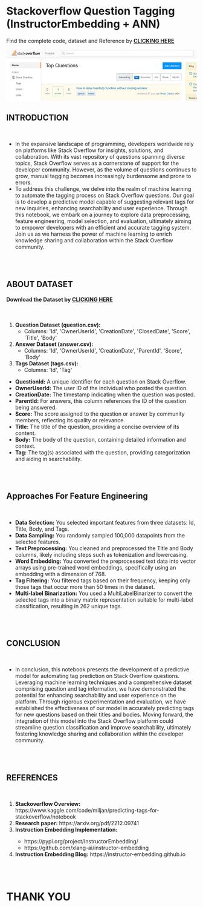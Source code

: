 # Stackoverflow Question Tagging (InstructorEmbedding + ANN)

Find the complete code, dataset and Reference by <b><a href="https://drive.google.com/drive/folders/19fKEdJLikmDe6p7nbcfMBzYsejW5tvJF?usp=sharing">CLICKING HERE</a></b>

<img src="https://github.com/iamrudra-narayan/StackoverflowQuestionTagging/blob/master/stack-overflow.jpg">
<br>
<h2><b>INTRODUCTION</b></h2>
<br>
<ul>
  <li>In the expansive landscape of programming, developers worldwide rely on platforms like Stack Overflow for insights, solutions, and collaboration. With its vast repository of questions spanning diverse topics, Stack Overflow serves as a cornerstone of support for the developer community. However, as the volume of questions continues to grow, manual tagging becomes increasingly burdensome and prone to errors.</li>

<li>To address this challenge, we delve into the realm of machine learning to automate the tagging process on Stack Overflow questions. Our goal is to develop a predictive model capable of suggesting relevant tags for new inquiries, enhancing searchability and user experience. Through this notebook, we embark on a journey to explore data preprocessing, feature engineering, model selection, and evaluation, ultimately aiming to empower developers with an efficient and accurate tagging system. Join us as we harness the power of machine learning to enrich knowledge sharing and collaboration within the Stack Overflow community.</li>
</ul>
<br>
<br>
<h2><b>ABOUT DATASET</b></h2>
<h4><b>Download the Dataset by  <a href="https://www.kaggle.com/code/miljan/predicting-tags-for-stackoverflow/input"><b>CLICKING HERE</b></a></b></h4>
<br>
<ol>
  <li><strong>Question Dataset (question.csv):</strong>
   <ul>
     <li>Columns: 'Id', 'OwnerUserId', 'CreationDate', 'ClosedDate', 'Score', 'Title', 'Body'</li>
   </ul>
</li>

<li><strong>Answer Dataset (answer.csv):</strong>
   <ul>
     <li>Columns: 'Id', 'OwnerUserId', 'CreationDate', 'ParentId', 'Score', 'Body'</li>
   </ul>
</li>

<li><strong>Tags Dataset (tags.csv):</strong>
   <ul>
     <li>Columns: 'Id', 'Tag'</li>
   </ul>
</li>
</ol>
<ul>
    <li><strong>QuestionId:</strong> A unique identifier for each question on Stack Overflow.</li>
    <li><strong>OwnerUserId:</strong> The user ID of the individual who posted the question.</li>
    <li><strong>CreationDate:</strong> The timestamp indicating when the question was posted.</li>
    <li><strong>ParentId:</strong> For answers, this column references the ID of the question being answered.</li>
    <li><strong>Score:</strong> The score assigned to the question or answer by community members, reflecting its quality or relevance.</li>
    <li><strong>Title:</strong> The title of the question, providing a concise overview of its content.</li>
    <li><strong>Body:</strong> The body of the question, containing detailed information and context.</li>
    <li><strong>Tag:</strong> The tag(s) associated with the question, providing categorization and aiding in searchability.</li>
  </ul>
<br>
<br>
<h2><b>Approaches For Feature Engineering</b></h2>
<br>
<ul>
    <li><strong>Data Selection:</strong> You selected important features from three datasets: Id, Title, Body, and Tags.</li>
    <li><strong>Data Sampling:</strong> You randomly sampled 100,000 datapoints from the selected features.</li>
    <li><strong>Text Preprocessing:</strong> You cleaned and preprocessed the Title and Body columns, likely including steps such as tokenization and lowercasing.</li>
    <li><strong>Word Embedding:</strong> You converted the preprocessed text data into vector arrays using pre-trained word embeddings, specifically using an embedding with a dimension of 768.</li>
    <li><strong>Tag Filtering:</strong> You filtered tags based on their frequency, keeping only those tags that occur more than 50 times in the dataset.</li>
    <li><strong>Multi-label Binarization:</strong> You used a MultiLabelBinarizer to convert the selected tags into a binary matrix representation suitable for multi-label classification, resulting in 262 unique tags.</li>
</ul>
<br>
<br>
<h2><b>CONCLUSION</b></h2>
<br>
<ul>
  <li>
    In conclusion, this notebook presents the development of a predictive model for automating tag prediction on Stack Overflow questions. Leveraging machine learning techniques and a comprehensive dataset comprising question and tag information, we have demonstrated the potential for enhancing searchability and user experience on the platform. Through rigorous experimentation and evaluation, we have established the effectiveness of our model in accurately predicting tags for new questions based on their titles and bodies. Moving forward, the integration of this model into the Stack Overflow platform could streamline question classification and improve searchability, ultimately fostering knowledge sharing and collaboration within the developer community.
  </li>
</ul>
<br>
<br>
<h2><b>REFERENCES</b></h2>
<br>
<ol>
    <li><b>Stackoverflow Overview:</b> https://www.kaggle.com/code/miljan/predicting-tags-for-stackoverflow/notebook</li>
    <li><b>Research paper:</b> https://arxiv.org/pdf/2212.09741</li>
    <li><b>Instruction Embedding Implementation:</b> </li>
        <ul>
          <li>https://pypi.org/project/InstructorEmbedding/</li>
          <li>https://github.com/xlang-ai/instructor-embedding</li>
        </ul>
  <li><b>Instruction Embedding Blog:</b> https://instructor-embedding.github.io</li>
</ol>
<br>
<br>
<h1><b>THANK YOU</b></h1>
